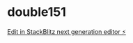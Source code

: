 # double151

[Edit in StackBlitz next generation editor ⚡️](https://stackblitz.com/~/github.com/kvartiil/double151)